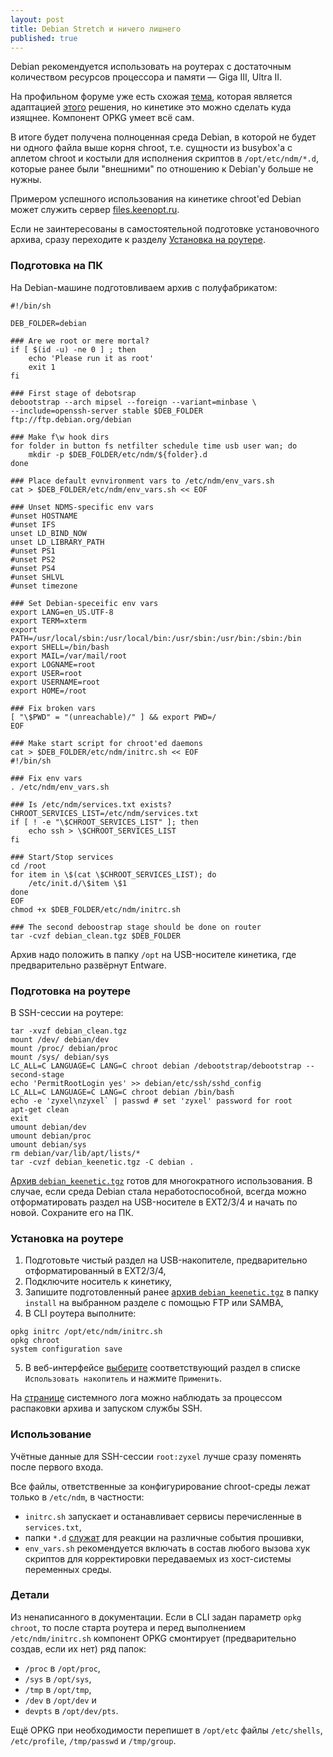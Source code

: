 ```yaml
---
layout: post
title: Debian Stretch и ничего лишнего
published: true
---
```

<p class="message">
Debian рекомендуется использовать на роутерах с достаточным количеством ресурсов процессора и памяти — Giga III, Ultra II.
</p>

На профильном форуме уже есть схожая [тема](https://forum.keenetic.net/topic/458-debian-stable/), которая является адаптацией [этого](https://github.com/DontBeAPadavan/chroot-debian) решения, но кинетике это можно сделать куда изящнее. Компонент OPKG умеет всё сам.

В итоге будет получена полноценная среда Debian, в которой не будет ни одного файла выше корня chroot, т.е. сущности из busybox'а с аплетом chroot и костыли для исполнения скриптов в `/opt/etc/ndm/*.d`, которые ранее были "внешними" по отношению к Debian'у больше не нужны.

Примером успешного использования на кинетике chroot'ed Debian может служить сервер [files.keenopt.ru](http://files.keenopt.ru/).

Если не заинтересованы в самостоятельной подготовке установочного архива, сразу переходите к разделу [Установка на роутере](#%D1%83%D1%81%D1%82%D0%B0%D0%BD%D0%BE%D0%B2%D0%BA%D0%B0-%D0%BD%D0%B0-%D1%80%D0%BE%D1%83%D1%82%D0%B5%D1%80%D0%B5).

### Подготовка на ПК

На Debian-машине подготовливаем архив с полуфабрикатом:
```
#!/bin/sh

DEB_FOLDER=debian

### Are we root or mere mortal?
if [ $(id -u) -ne 0 ] ; then
    echo 'Please run it as root'
    exit 1
fi

### First stage of debotsrap
debootstrap --arch mipsel --foreign --variant=minbase \
--include=openssh-server stable $DEB_FOLDER ftp://ftp.debian.org/debian

### Make f\w hook dirs
for folder in button fs netfilter schedule time usb user wan; do
    mkdir -p $DEB_FOLDER/etc/ndm/${folder}.d
done

### Place default evnvironment vars to /etc/ndm/env_vars.sh
cat > $DEB_FOLDER/etc/ndm/env_vars.sh << EOF

### Unset NDMS-specific env vars
#unset HOSTNAME
#unset IFS
unset LD_BIND_NOW
unset LD_LIBRARY_PATH
#unset PS1
#unset PS2
#unset PS4
#unset SHLVL
#unset timezone

### Set Debian-speceific env vars
export LANG=en_US.UTF-8
export TERM=xterm
export PATH=/usr/local/sbin:/usr/local/bin:/usr/sbin:/usr/bin:/sbin:/bin
export SHELL=/bin/bash
export MAIL=/var/mail/root
export LOGNAME=root
export USER=root
export USERNAME=root
export HOME=/root

### Fix broken vars
[ "\$PWD" = "(unreachable)/" ] && export PWD=/
EOF

### Make start script for chroot'ed daemons
cat > $DEB_FOLDER/etc/ndm/initrc.sh << EOF
#!/bin/sh

### Fix env vars
. /etc/ndm/env_vars.sh

### Is /etc/ndm/services.txt exists?
CHROOT_SERVICES_LIST=/etc/ndm/services.txt
if [ ! -e "\$CHROOT_SERVICES_LIST" ]; then
    echo ssh > \$CHROOT_SERVICES_LIST
fi

### Start/Stop services
cd /root
for item in \$(cat \$CHROOT_SERVICES_LIST); do
    /etc/init.d/\$item \$1
done
EOF
chmod +x $DEB_FOLDER/etc/ndm/initrc.sh

### The second deboostrap stage should be done on router
tar -cvzf debian_clean.tgz $DEB_FOLDER
```

Архив надо положить в папку `/opt` на USB-носителе кинетика, где предварительно развёрнут Entware.

### Подготовка на роутере

В SSH-сессии на роутере:
```
tar -xvzf debian_clean.tgz
mount /dev/ debian/dev
mount /proc/ debian/proc
mount /sys/ debian/sys
LC_ALL=C LANGUAGE=C LANG=C chroot debian /debootstrap/debootstrap --second-stage
echo 'PermitRootLogin yes' >> debian/etc/ssh/sshd_config
LC_ALL=C LANGUAGE=C LANG=C chroot debian /bin/bash
echo -e 'zyxel\nzyxel` | passwd # set 'zyxel' password for root
apt-get clean
exit
umount debian/dev
umount debian/proc
umount debian/sys
rm debian/var/lib/apt/lists/*
tar -cvzf debian_keenetic.tgz -С debian .
```

[Архив `debian_keenetic.tgz`](/assets/2017-06/debian_keenetic.tgz) готов для многократного использования. В случае, если среда Debian стала неработоспособной, всегда можно отформатировать раздел на USB-носителе в EXT2/3/4 и начать по новой. Сохраните его на ПК.

### Установка на роутере

1. Подготовьте чистый раздел на USB-накопителе, предварительно отформатированный в EXT2/3/4, 
2. Подключите носитель к кинетику,
3. Запишите подготовленный ранее [архив `debian_keenetic.tgz`](/assets/2017-06/debian_keenetic.tgz) в папку `install` на выбранном разделе с помощью FTP или SAMBA,
4. В CLI роутера выполните:
```
opkg initrc /opt/etc/ndm/initrc.sh
opkg chroot
system configuration save
```
5. В веб-интерфейсе [выберите](http://my.keenetic.net/#usb.opkg) соответствующий раздел в списке `Использовать накопитель` и нажмите `Применить`.

На [странице](http://my.keenetic.net/#tools.log) системного лога можно наблюдать за процессом распаковки архива и запуском службы SSH. 

### Использование 

Учётные данные для SSH-сессии `root:zyxel` лучше сразу поменять после первого входа. 

Все файлы, ответственные за конфигурирование chroot-среды лежат только в `/etc/ndm`, в частности:
- `initrc.sh` запускает и останавливает сервисы перечисленные в `services.txt`,
- папки `*.d` [служат](https://github.com/ndmsystems/packages/wiki/Opkg-Component#hook-scripts) для реакции на различные события прошивки,
- `env_vars.sh` рекомендуется включать в состав любого вызова хук скриптов для корректировки передаваемых из хост-системы переменных среды.

### Детали

Из ненаписанного в документации. Если в CLI задан параметр `opkg chroot`, то после старта роутера и перед выполнением `/etc/ndm/initrc.sh` компонент OPKG смонтирует (предварительно создав, если их нет) ряд папок:

- `/proc` в `/opt/proc`,
- `/sys` в `/opt/sys`,
- `/tmp` в `/opt/tmp`,
- `/dev` в `/opt/dev` и
- `devpts` в `/opt/dev/pts`.

Ещё OPKG при необходимости перепишет в `/opt/etc` файлы `/etc/shells`, `/etc/profile`, `/tmp/passwd` и `/tmp/group`.
